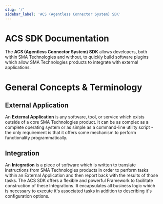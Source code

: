 ```yaml
---
slug: '/'
sidebar_label: 'ACS (Agentless Connector System) SDK'
---
```


# ACS SDK Documentation

The **ACS (Agentless Connector System) SDK** allows developers, both within SMA Technologies and without, to quickly build software plugins which allow SMA Technologies products to integrate with external applications.

# General Concepts & Terminology

## External Application
An **External Application** is any software, tool, or service which exists outside of a core SMA Technologies product. It can be as complex as a complete operating system or as simple as a command-line utility script - the only requirement is that it offers some mechanism to perform functionality programmatically.

## Integration
An **Integration** is a piece of software which is written to translate instructions from SMA Technologies products in order to perform tasks within an External Application and then report back with the results of those tasks. The ACS SDK offers a flexible and powerful Framework to facilitate construction of these Integrations. It encapsulates all business logic which is necessary to execute it's associated tasks in addition to describing it's configuration options.
